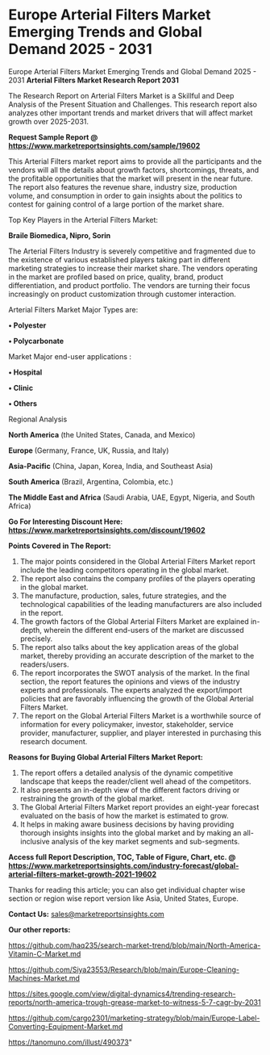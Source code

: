 # Europe Arterial Filters Market Emerging Trends and Global Demand 2025 - 2031
Europe Arterial Filters Market Emerging Trends and Global Demand 2025 - 2031
<strong>Arterial Filters Market Research Report 2031</strong>

The Research Report on Arterial Filters Market is a Skillful and Deep Analysis of the Present Situation and Challenges. This research report also analyzes other important trends and market drivers that will affect market growth over 2025-2031.

<strong>Request Sample Report @ <a href=https://www.marketreportsinsights.com/sample/19602>https://www.marketreportsinsights.com/sample/19602</a></strong>

This Arterial Filters market report aims to provide all the participants and the vendors will all the details about growth factors, shortcomings, threats, and the profitable opportunities that the market will present in the near future. The report also features the revenue share, industry size, production volume, and consumption in order to gain insights about the politics to contest for gaining control of a large portion of the market share.

Top Key Players in the Arterial Filters Market:

<strong>Braile Biomedica, Nipro, Sorin</strong>

The Arterial Filters Industry is severely competitive and fragmented due to the existence of various established players taking part in different marketing strategies to increase their market share. The vendors operating in the market are profiled based on price, quality, brand, product differentiation, and product portfolio. The vendors are turning their focus increasingly on product customization through customer interaction.

Arterial Filters Market Major Types are:

<strong>• Polyester

• Polycarbonate</strong>

Market Major end-user applications :

<strong>• Hospital

• Clinic

• Others</strong>

Regional Analysis

</u><strong><b>North America</b></strong> (the United States, Canada, and Mexico)

<strong><b>Europe </b></strong>(Germany, France, UK, Russia, and Italy)

<strong><b>Asia-Pacific</b></strong> (China, Japan, Korea, India, and Southeast Asia)

<strong><b>South America</b></strong> (Brazil, Argentina, Colombia, etc.)

<strong><b>The Middle East and Africa</b></strong> (Saudi Arabia, UAE, Egypt, Nigeria, and South Africa)

<strong>Go For Interesting Discount Here: <a href=https://www.marketreportsinsights.com/discount/19602>https://www.marketreportsinsights.com/discount/19602</a></strong>

<strong>Points Covered in The Report:</strong>
<ol>
  <li>The major points considered in the Global Arterial Filters Market report include the leading competitors operating in the global market.</li>
  <li>The report also contains the company profiles of the players operating in the global market.</li>
  <li>The manufacture, production, sales, future strategies, and the technological capabilities of the leading manufacturers are also included in the report.</li>
  <li>The growth factors of the Global Arterial Filters Market are explained in-depth, wherein the different end-users of the market are discussed precisely.</li>
  <li>The report also talks about the key application areas of the global market, thereby providing an accurate description of the market to the readers/users.</li>
  <li>The report incorporates the SWOT analysis of the market. In the final section, the report features the opinions and views of the industry experts and professionals. The experts analyzed the export/import policies that are favorably influencing the growth of the Global Arterial Filters Market.</li>
  <li>The report on the Global Arterial Filters Market is a worthwhile source of information for every policymaker, investor, stakeholder, service provider, manufacturer, supplier, and player interested in purchasing this research document.</li>
</ol>
<strong>Reasons for Buying Global Arterial Filters Market Report:</strong>

<ol>
  <li>The report offers a detailed analysis of the dynamic competitive landscape that keeps the reader/client well ahead of the competitors.</li>
  <li>It also presents an in-depth view of the different factors driving or restraining the growth of the global market.</li>
  <li>The Global Arterial Filters Market report provides an eight-year forecast evaluated on the basis of how the market is estimated to grow.</li>
  <li>It helps in making aware business decisions by having providing thorough insights insights into the global market and by making an all-inclusive analysis of the key market segments and sub-segments.</li>
</ol>
<strong>Access full Report Description, TOC, Table of Figure, Chart, etc. @ <a href=https://www.marketreportsinsights.com/industry-forecast/global-arterial-filters-market-growth-2021-19602>https://www.marketreportsinsights.com/industry-forecast/global-arterial-filters-market-growth-2021-19602</a></strong>


Thanks for reading this article; you can also get individual chapter wise section or region wise report version like Asia, United States, Europe.

<strong>Contact Us:</strong>
sales@marketreportsinsights.com

<strong>Our other reports:</strong>

<a href=https://github.com/haq235/search-market-trend/blob/main/North-America-Vitamin-C-Market.md>https://github.com/haq235/search-market-trend/blob/main/North-America-Vitamin-C-Market.md</a>

<a href=https://github.com/Siya23553/Research/blob/main/Europe-Cleaning-Machines-Market.md>https://github.com/Siya23553/Research/blob/main/Europe-Cleaning-Machines-Market.md</a>

<a href=https://sites.google.com/view/digital-dynamics4/trending-research-reports/north-america-trough-grease-market-to-witness-5-7-cagr-by-2031>https://sites.google.com/view/digital-dynamics4/trending-research-reports/north-america-trough-grease-market-to-witness-5-7-cagr-by-2031</a>

<a href=https://github.com/cargo2301/marketing-strategy/blob/main/Europe-Label-Converting-Equipment-Market.md>https://github.com/cargo2301/marketing-strategy/blob/main/Europe-Label-Converting-Equipment-Market.md</a>

<a href=https://tanomuno.com/illust/490373>https://tanomuno.com/illust/490373</a>"
